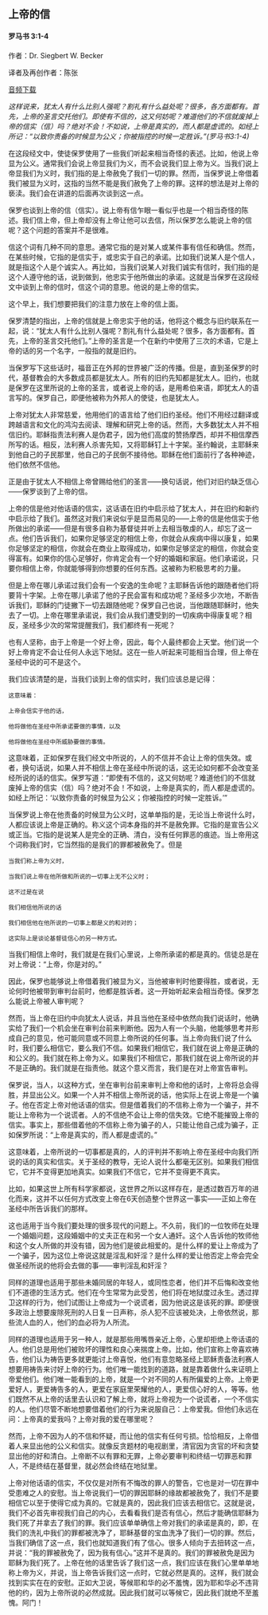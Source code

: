﻿## 上帝的信

#### 罗马书 3:1-4

作者：Dr. Siegbert W. Becker

译者及再创作者：陈张

[音频下载](https://link.jscdn.cn/1drv/aHR0cHM6Ly8xZHJ2Lm1zL3UvcyFBaW5LWUhaYVJhLW5sVWY3TmZzdk85RlQzOVhWP2U9QkNvWHlM.m4a)  

*这样说来，犹太人有什么比别人强呢？割礼有什么益处呢？很多，各方面都有。首先，上帝的圣言交托他们。即使有不信的，这又何妨呢？难道他们的不信就废掉上帝的信实（信）吗？绝对不会！不如说，上帝是真实的，而人都是虚谎的。如经上所记：“以致你责备的时候显为公义；你被指控的时候一定胜诉。”(罗马书3:1-4)*

在这段经文中，使徒保罗使用了一些我们听起来相当奇怪的表述。比如，他说上帝显为公义。通常我们会说上帝显我们为义，而不会说我们显上帝为义。当我们说上帝显我们为义时，我们指的是上帝赦免了我们一切的罪。然而，当保罗说上帝借着我们被显为义时，这指的当然不能是我们赦免了上帝的罪。这样的想法是对上帝的亵渎。我们会在讲道的后面再次谈到这一点。

保罗也谈到上帝的信（信实）。说上帝有信乍眼一看似乎也是一个相当奇怪的陈述。我们信上帝，但上帝却没有上帝让他可以去信，所以保罗怎么能说上帝的信呢？这个问题的答案并不是很难。

信这个词有几种不同的意思。通常它指的是对某人或某件事有信任和确信。然而，在某些时候，它指的是信实于，或忠实于自己的承诺。比如我们说某人是个信人，就是指这个人是个诚实人。再比如，当我们说某人对我们诚实有信时，我们指的是这个人遵守他的话，说到做到，他忠实于他所做出的承诺。这就是当保罗在这段经文中谈到上帝的信时，信这个词的意思。他说的是上帝的信实。

这个早上，我们想要把我们的注意力放在上帝的信上面。

保罗清楚的指出，上帝的信就是上帝忠实于他的话，他将这个概念与旧约联系在一起，说：“犹太人有什么比别人强呢？割礼有什么益处呢？很多，各方面都有。首先，上帝的圣言交托他们。”上帝的圣言是一个在新约中使用了三次的术语，它是上帝的话的另一个名字，一般指的就是旧约。

当保罗写下这些话时，福音正在外邦的世界被广泛的传播。但是，直到圣保罗的时代，基督教会的大多数成员都是犹太人。所有的旧约先知都是犹太人。旧约，也就是保罗在这里所说的上帝的圣言，或者说上帝的话，是用希伯来语，即犹太人的语言写的。保罗自己，即便他被称为外邦人的使徒，也是犹太人。

上帝对犹太人非常慈爱，他用他们的语言给了他们旧约圣经。他们不用经过翻译或跨越语言和文化的鸿沟去阅读、理解和研究上帝的话。然而，大多数犹太人并不相信旧约。耶稣指责法利赛人是伪君子，因为他们高度的赞扬摩西，却并不相信摩西所写的话。相反，法利赛人杀害先知，又将耶稣钉上十字架。圣约翰说，主耶稣来到他自己的子民那里，他自己的子民倒不接待他。耶稣在他们面前行了各种神迹，他们依然不信他。

正是由于犹太人不相信上帝曾赐给他们的圣言——换句话说，他们对旧约缺乏信心——保罗谈到了上帝的信。

上帝的信是他对他话语的信实，这话语在旧约中启示给了犹太人，并在旧约和新约中启示给了我们。虽然这对我们来说似乎是显而易见的——上帝的信是他信实于他所做出的承诺——但是有很多自称为基督徒并听上去相当敬虔的人，却忘了这一点。他们告诉我们，如果你足够坚定的相信上帝，你就会从疾病中得以康复，如果你足够坚定的相信，你就会在商业上取得成功，如果你足够坚定的相信，你就会变得富有。如果你的信心足够好，你肯定会有一个好的婚姻和家庭。他们承诺说，只要你相信上帝，你就能够得到你想要的任何东西。这被称为积极思考的力量。

但是上帝在哪儿承诺过我们会有一个安逸的生命呢？主耶稣告诉他的跟随者他们将要背十字架。上帝在哪儿承诺了他的子民会富有和成功呢？圣经多少次地，不断告诉我们，耶稣的门徒撇下一切去跟随他呢？保罗自己也说，当他跟随耶稣时，他失去了一切。上帝在哪里承诺说，我们会从我们遭受到的一切疾病中得康复呢？相反，圣经多少次的常常提醒我们，我们都终有一死呢？

也有人坚称，由于上帝是一个好上帝，因此，每个人最终都会上天堂。他们说一个好上帝肯定不会让任何人永远下地狱。这在一些人听起来可能相当合理，但上帝在圣经中说的可不是这个。

我们应该清楚的是，当我们谈到上帝的信实时，我们应该总是记得：

	这意味着：
	
	上帝会信实于他的话，
	
	他将做他在圣经中所承诺要做的事情，以及
	
	他将做他在圣经中所威胁要做的事情。

这意味着，正如保罗在我们经文中所说的，人的不信并不会让上帝的信失效。或者，换句话说，如果人并不相信上帝在圣经中所说的话，这无论如何都不会改变圣经所说的话的信实。保罗写道：“即使有不信的，这又何妨呢？难道他们的不信就废掉上帝的信实（信）吗？绝对不会！不如说，上帝是真实的，而人都是虚谎的。如经上所记：‘以致你责备的时候显为公义；你被指控的时候一定胜诉。’”

当保罗说上帝在他责备的时候显为公义时，这单单指的是，无论当上帝说什么时，人都应该说上帝是正确的。称义这个词本身指的并不是赦免罪。它指的是宣告公义或正当。它指的是说某人是完全的正确、清白，没有任何罪恶的痕迹。当上帝用这个词称我们时，它当然指的是我们的罪都被赦免了。但是
	
	当我们称上帝为义时，
	
	当我们说上帝在他所做和所说的一切事上无不公义时；
	
	这不过是在说
	
	我们相信他所说的话
	
	我们相信他在他所说的一切事上都是义的和对的；
	
	这实际上是谈论基督徒信心的另一种方式。

当我们相信上帝时，我们就是在我们心里说，上帝所承诺的都是真的。信徒总是在对上帝说：“上帝，你是对的。”

因此，保罗也能够说上帝借着我们被显为义，当他被审判时他要得胜，或者说，无论何时他被带到审判台前时，他都是胜诉者。这一开始听起来会相当奇怪。保罗怎么能说上帝被人审判呢？

然而，当上帝在旧约中向犹太人说话，并且当他在圣经中依然向我们说话时，他确实给了我们一个机会坐在审判台前来判断他。因为人有一个头脑，他能够思考并形成自己的意见，他可能同意或不同意上帝所说的任何事。当上帝向我们说了什么时，我们要么相信它，要么我们不信。如果我们相信它，我们就在说上帝是正确的和公义的。我们就在称上帝为义。如果我们不相信它，那我们就在说上帝所说的并不是正确的。我们就是在指责他。就这个意义而言，我们是在对上帝宣告审判。

保罗说，当人，以这种方式，坐在审判台前来审判上帝和他的话时，上帝将总会得胜，并显出公义。如果一个人并不相信上帝所说的话，他实际上在说上帝是一个骗子。他在否定上帝对他话语的信实。但是借着我们的不信称上帝为一个骗子，并不能让上帝称为一个说谎者。人的不信绝不会让上帝的信失效。它绝不能摧毁上帝的信实。事实上，那些借着他的不信称上帝为骗子的人，只能让他自己成为骗子，正如保罗所说：“上帝是真实的，而人都是虚谎的。”

这意味着，上帝所说的一切事都是真的，人的评判并不影响上帝在圣经中向我们所说的话的真实和信实。关于圣经的教导，无论人说什么都毫无区别。如果我们相信它，它并不变得更加地真实。如果我们不信它，它并不变得更不真实。

比如，如果这世上所有科学家都说，这世界之所以这样存在，是透过数百万年的进化而来，这并不以任何方式改变上帝在6天创造整个世界这一事实——正如上帝在圣经中所告诉我们的那样。

这也适用于当今我们要处理的很多现代的问题上。不久前，我们的一位牧师在处理一个婚姻问题，这段婚姻中的丈夫正在和另一个女人通奸。这个人告诉他的牧师他和这个女人所做的并没有错，因为他们是彼此相爱的。是什么样的爱让上帝成为了一个骗子，因为这位上帝说这就是淫乱和奸淫？是什么样的爱让他否定上帝会完全做圣经所说的他将会去做的事——审判淫乱和奸淫？

同样的道理也适用于那些未婚同居的年轻人，或同性恋者，他们并不后悔和改变他们不道德的生活方式。他们在今生常常为此受苦，他们将在地狱度过永生。透过捍卫这样的行为，他们试图让上帝成为一个说谎者，因为他说这是该死的罪。即便很多政治上想要废除死刑的人日复一日声称，杀人犯不应该被处决，上帝依然说，那些流人血的人，他们的血必将为人所流。

同样的道理也适用于另一种人，就是那些用嘴唇亲近上帝，心里却拒绝上帝话语的人。他们总是用他们被败坏的理性和良心来揣度上帝。比如，他们宣称上帝喜欢祷告，他们认为祷告更多就更能讨上帝喜悦，他们有意忽略圣经上耶稣责备法利赛人想要用祷告来讨好上帝的行为。他们唯一能找到的道路，就是靠着做什么来证明上帝爱他们。他们唯一能看到的上帝，就是一个对不同的人有所偏爱的上帝。上帝更爱好人，更爱祷告多的人，更爱在家庭里荣耀他的人，更爱信心好的人，等等。他们既然不从上帝的话里去认识和了解上帝，就将上帝视为一个说谎者，一个不信实的人。他们尽管不断地想要借着他们的行为来说服自己：上帝爱我。但他们永远在问：上帝真的爱我吗？上帝对我的爱在哪里呢？

然而，上帝不因为人的不信和怀疑，而让他的信实有任何亏损。恰恰相反，上帝借着人来显出他的公义和信实。就像反贪题材的电视剧里，清官因为贪官的坏和贪婪显出他的好和清白。上帝断不以有罪和无罪，上帝必要审判和终结一切罪恶和罪人，不是终结在基督里，就必然会终结在地狱里。

上帝对他话语的信实，不仅仅是对所有不悔改的罪人的警告，它也是对一切在罪中受患难之人的安慰。当上帝说我们一切的罪因耶稣的缘故都被赦免了，我们不是要相信它以至于使得它成为真的。它就是真的，因此我们应该去相信它。这就是说，我们不必首先审视我们自己的内心，去看看我们是否有信心，然后才能确信耶稣为我们死了并拿去了我们的罪。我们应该单单确信上帝对我们的承诺是真的，即，在我们的洗礼中我们的罪都被洗净了，耶稣基督的宝血洗净了我们一切的罪。然后，当我们确信了这一点，我们也就知道我们有了信心。很多人倾向于去扭转这一点，并说：“我的罪被赦免了，因为我有信心。”这并不是真的。我们的罪被赦免是因为耶稣为我们死了。上帝在他的话里告诉了我们这一点，我们应该在我们心里单单地称上帝为义，并说，当上帝告诉我们这一点时，它就必然是真的。这样，我们就会找到实实在在的安慰。正如大卫说，等候耶和华的必不羞愧，因为耶和华必不违背他的约，因为上帝所说的必然成就。因此我们就可以等候它，因此我们就绝不至羞愧。阿门！
